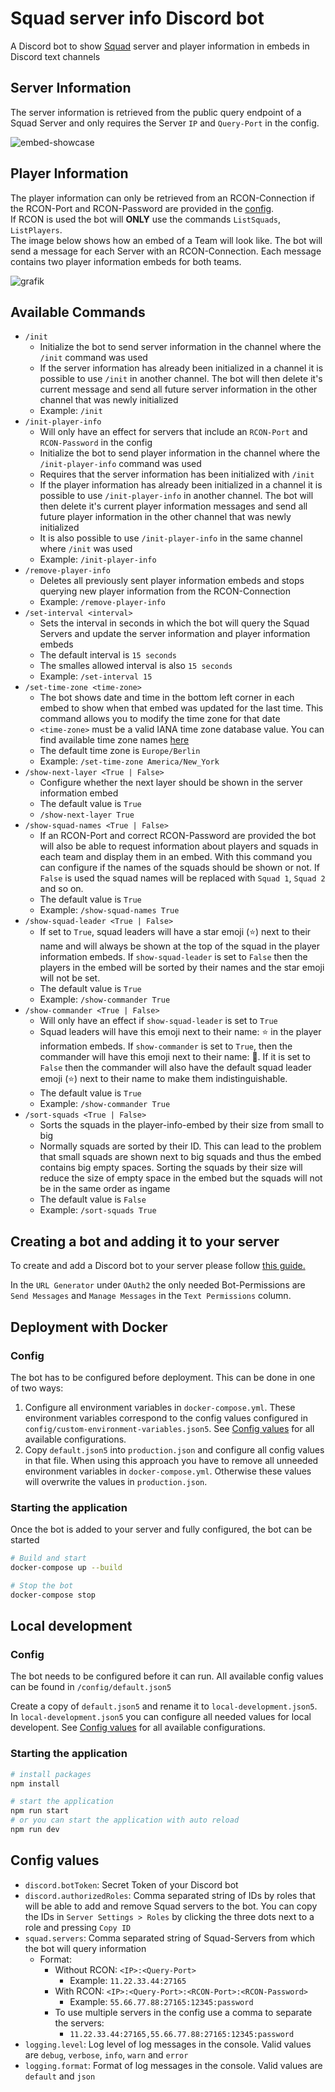 # Squad server info Discord bot

A Discord bot to show [Squad](https://joinsquad.com/) server and player information in embeds in Discord text channels

## Server Information

The server information is retrieved from the public query endpoint of a Squad Server and only requires the Server `IP` and `Query-Port` in the config.

![embed-showcase](https://github.com/WeLoveSquad/squad-server-info-discord-bot/assets/24782633/01f69880-8a05-413b-885d-694983b7a676)



## Player Information

The player information can only be retrieved from an RCON-Connection if the RCON-Port and RCON-Password are provided in the [config](#config-values).\
If RCON is used the bot will **ONLY** use the commands `ListSquads`, `ListPlayers`. \
The image below shows how an embed of a Team will look like. The bot will send a message for each Server with an RCON-Connection. Each message contains two player information embeds for both teams.

![grafik](https://user-images.githubusercontent.com/24782633/218317356-894acdc2-51c3-4141-932d-1e1cebf42e94.png)

## Available Commands

- `/init`
  - Initialize the bot to send server information in the channel where the `/init` command was used
  - If the server information has already been initialized in a channel it is possible to use `/init` in another channel. The bot will then delete it's current message and send all future server information in the other channel that was newly initialized
  - Example: `/init`
- `/init-player-info`
  - Will only have an effect for servers that include an `RCON-Port` and `RCON-Password` in the config
  - Initialize the bot to send player information in the channel where the `/init-player-info` command was used
  - Requires that the server information has been initialized with `/init`
  - If the player information has already been initialized in a channel it is possible to use `/init-player-info` in another channel. The bot will then delete it's current player information messages and send all future player information in the other channel that was newly initialized
  - It is also possible to use `/init-player-info` in the same channel where `/init` was used
  - Example: `/init-player-info`
- `/remove-player-info`
  - Deletes all previously sent player information embeds and stops querying new player information from the RCON-Connection
  - Example: `/remove-player-info`
- `/set-interval <interval>`
  - Sets the interval in seconds in which the bot will query the Squad Servers and update the server information and player information embeds
  - The default interval is `15 seconds`
  - The smalles allowed interval is also `15 seconds`
  - Example: `/set-interval 15`
- `/set-time-zone <time-zone>`
  - The bot shows date and time in the bottom left corner in each embed to show when that embed was updated for the last time. This command allows you to modify the time zone for that date
  - `<time-zone>` must be a valid IANA time zone database value. You can find available time zone names [here](https://en.wikipedia.org/wiki/List_of_tz_database_time_zones)
  - The default time zone is `Europe/Berlin`
  - Example: `/set-time-zone America/New_York`
- `/show-next-layer <True | False>`
  - Configure whether the next layer should be shown in the server information embed
  - The default value is `True`
  - `/show-next-layer True`
- `/show-squad-names <True | False>`
  - If an RCON-Port and correct RCON-Password are provided the bot will also be able to request information about players and squads in each team and display them in an embed. With this command you can configure if the names of the squads should be shown or not. If `False` is used the squad names will be replaced with `Squad 1`, `Squad 2` and so on.
  -  The default value is `True`
  - Example: `/show-squad-names True`
- `/show-squad-leader <True | False>`
  - If set to `True`, squad leaders will have a star emoji (⭐) next to their name and will always be shown at the top of the squad in the player information embeds. If `show-squad-leader` is set to `False` then the players in the embed will be sorted by their names and the star emoji will not be set.
  - The default value is `True`
  - Example: `/show-commander True`
- `/show-commander <True | False>`
  - Will only have an effect if `show-squad-leader` is set to `True`
  - Squad leaders will have this emoji next to their name: ⭐ in the player information embeds. If `show-commander` is set to `True`, then the commander will have this emoji next to their name: 🌟. If it is set to `False` then the commander will also have the default squad leader emoji (⭐) next to their name to make them indistinguishable.
  - The default value is `True`
  - Example: `/show-commander True`
- `/sort-squads <True | False>`
  - Sorts the squads in the player-info-embed by their size from small to big
  - Normally squads are sorted by their ID. This can lead to the problem that small squads are shown next to big squads and thus the embed contains big empty spaces. Sorting the squads by their size will reduce the size of empty space in the embed but the squads will not be in the same order as ingame
  - The default value is `False`
  - Example: `/sort-squads True`

## Creating a bot and adding it to your server

To create and add a Discord bot to your server please follow [this guide.](https://discordjs.guide/preparations/adding-your-bot-to-servers.html#bot-invite-links)

In the `URL Generator` under `OAuth2` the only needed Bot-Permissions are `Send Messages` and `Manage Messages` in the `Text Permissions` column.

## Deployment with Docker
### Config

The bot has to be configured before deployment.
This can be done in one of two ways:

1. Configure all environment variables in `docker-compose.yml`. These environment variables correspond to the config values configured in `config/custom-environment-variables.json5`. See [Config values](#config-values) for all available configurations.
2. Copy `default.json5` into `production.json` and configure all config values in that file. When using this approach you have to remove all unneeded environment variables in `docker-compose.yml`. Otherwise these values will overwrite the values in `production.json`.

### Starting the application
Once the bot is added to your server and fully configured, the bot can be started
```bash
# Build and start
docker-compose up --build

# Stop the bot
docker-compose stop
```

## Local development
### Config

The bot needs to be configured before it can run.
All available config values can be found in `/config/default.json5`

Create a copy of `default.json5` and rename it to `local-development.json5`.
In `local-development.json5` you can configure all needed values for local developent. See [Config values](#config-values) for all available configurations.

### Starting the application
```bash
# install packages
npm install

# start the application
npm run start
# or you can start the application with auto reload
npm run dev
```

## Config values
- `discord.botToken`: Secret Token of your Discord bot
- `discord.authorizedRoles`: Comma separated string of IDs by roles that will be able to add and remove Squad servers to the bot. You can copy the IDs in `Server Settings > Roles` by clicking the three dots next to a role and pressing `Copy ID`
- `squad.servers`: Comma separated string of Squad-Servers from which the bot will query information
  - Format:
    - Without RCON: `<IP>:<Query-Port>`
      - Example: `11.22.33.44:27165`
    - With RCON: `<IP>:<Query-Port>:<RCON-Port>:<RCON-Password>`
      - Example: `55.66.77.88:27165:12345:password`
    - To use multiple servers in the config use a comma to separate the servers:
      - `11.22.33.44:27165,55.66.77.88:27165:12345:password`
- `logging.level`: Log level of log messages in the console. Valid values are `debug`, `verbose`, `info`, `warn` and `error`
- `logging.format`: Format of log messages in the console. Valid values are `default` and `json`

